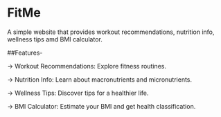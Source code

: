 # FitMe
A simple website that provides workout recommendations, nutrition info, wellness tips amd BMI calculator.

##Features-

-> Workout Recommendations: Explore fitness routines.

-> Nutrition Info: Learn about macronutrients and micronutrients.

-> Wellness Tips: Discover tips for a healthier life.

-> BMI Calculator: Estimate your BMI and get health classification.
